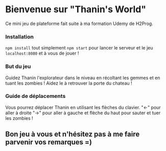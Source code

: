 # Bienvenue sur "Thanin's World"
Ce mini jeu de plateforme fait suite à ma formation Udemy de H2Prog.

### Installation
`npm install` tout simplement
`npm start` pour lancer le serveur et le jeu
`localhost:8080` et à vous de jouer !

### But du jeu
Guidez Thanin l'explorateur dans le niveau en récoltant les gemmes et en tuant les zombies !
Aidez le à retrouver la porte du chateau !

### Guide de déplacements
Vous pourrez déplacer Thanin en utilisant les flèches du clavier.
"<-" pour aller à droite
"->" pour aller à gauche
et flèche du haut pour sauter et tuer les zombies !

## Bon jeu à vous et n'hésitez pas à me faire parvenir vos remarques =)
